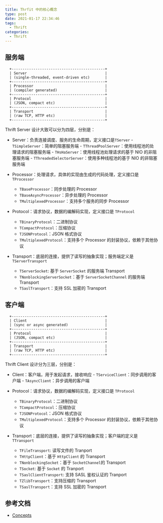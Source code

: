 ```yaml
---
title: Thrfit 中的核心概念
type: post
date: 2021-01-17 22:34:46
tags:
  - Thrift
categories:
  - Thrift
---
```



## 服务端

```
  +-------------------------------------------+
  | Server                                    |
  | (single-threaded, event-driven etc)       |
  +-------------------------------------------+
  | Processor                                 |
  | (compiler generated)                      |
  +-------------------------------------------+
  | Protocol                                  |
  | (JSON, compact etc)                       |
  +-------------------------------------------+
  | Transport                                 |
  | (raw TCP, HTTP etc)                       |
  +-------------------------------------------+
```

Thrift Server 设计大致可以分为四层，分别是：

- Server：负责连接调度、服务的生命周期，定义接口是`TServer` - `TSimpleServer`：简单的阻塞服务端 - `TThreadPoolServer`：使用线程池的处理请求的阻塞服务端 - `THsHaServer`：使用线程池处理请求的基于 NIO 的非阻塞服务端 - `TThreadedSelectorServer`：使用多种线程池的基于 NIO 的非阻塞服务端

- Processor：处理请求，具体的实现由生成的代码处理，定义接口是 `TProcessor`

  - `TBaseProcessor`：同步处理的 Processor
  - `TBaseAsyncProcessor`：异步处理的 Processor
  - `TMultiplexedProcessor`：支持多个服务的同步 Processor

- Protocol：请求协议，数据的编解码实现，定义接口是 `TProtocol`

  - `TBinaryProtocol`：二进制协议
  - `TCompactProtocol`：压缩协议
  - `TJSONProtocol`：JSON 格式协议
  - `TMultiplexedProtocol`：支持多个 Processor 的封装协议，依赖于其他协议

- Transport：底层的连接，提供了读写的抽象实现；服务端定义是 `TServerTransport`
  - `TServerSocket`: 基于 `ServerSocket` 的服务端 Transport
  - `TNonblockingServerSocket`：基于 `ServerSocketChannel` 的服务端 Transport
  - `TSaslTransport`：支持 SSL 加密的 Transport

## 客户端

```
  +-------------------------------------------+
  | Client                                    |
  | (sync or async generated)                 |
  +-------------------------------------------+
  | Protocol                                  |
  | (JSON, compact etc)                       |
  +-------------------------------------------+
  | Transport                                 |
  | (raw TCP, HTTP etc)                       |
  +-------------------------------------------+
```

Thrift Client 设计分为三层，分别是：

- Client：客户端，用于发起请求，接收响应 - `TServiceClient`：同步调用的客户端 - `TAsyncClient`：异步调用的客户端

- Protocol：请求协议，数据的编解码实现，定义接口是 `TProtocol`

  - `TBinaryProtocol`：二进制协议
  - `TCompactProtocol`：压缩协议
  - `TJSONProtocol`：JSON 格式协议
  - `TMultiplexedProtocol`：支持多个 Processor 的封装协议，依赖于其他协议

- Transport：底层的连接，提供了读写的抽象实现；客户端的定义是 `TTransport`
  - `TFileTransport`: 读写文件的 Tranport
  - `THttpClient`：基于 `HttpClient` 的 Transport
  - `TNonblockingSocket`：基于 `SocketChannel`的 Transport
  - `TSocket`: 基于 `Socket` 的 Tranport
  - `TSaslClientTransport`: 支持 SASL 鉴权认证的 Tranport
  - `TZlibTransport`：支持压缩的 Transport
  - `TSaslTransport`：支持 SSL 加密的 Transport

## 参考文档

- [Concepts](https://thrift.apache.org/docs/concepts.html)
